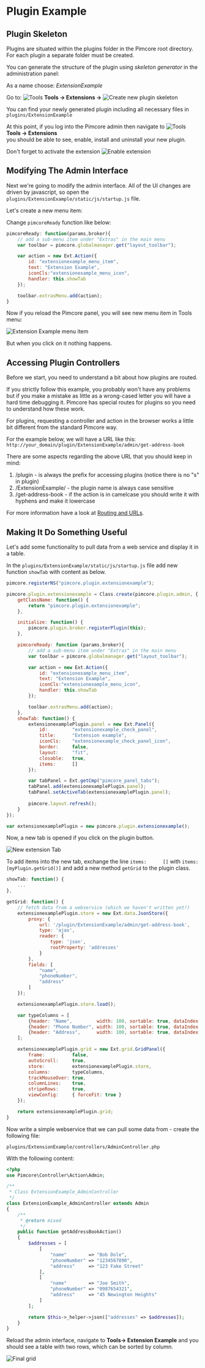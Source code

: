 # Plugin Example

## Plugin Skeleton

Plugins are situated within the plugins folder in the Pimcore root directory. For each plugin a separate folder must be created.

You can generate the structure of the plugin using *skeleton generator* in the administration panel:

As a name choose: *ExtensionExample*

<div class="inline-imgs">

[comment]: #TODOinlineimgs

Go to: ![Tools](../../img/Icon_tools.png)  **Tools -> Extensions ->** ![Create new plugin skeleton](../../img/Icon_Create_new_plugin_skeleton.png)

You can find your newly generated plugin including all necessary files in `plugins/ExtensionExample`

At this point, if you log into the Pimcore admin then navigate to ![Tools](../../img/Icon_tools.png)**Tools -> Extensions**  
you should be able to see, enable, install and uninstall your new plugin.

Don't forget to activate the extension ![Enable extension](../../img/Extensions_enable.png)

</div>

## Modifying The Admin Interface
Next we're going to modify the admin interface. 
All of the UI changes are driven by javascript, so open the `plugins/ExtensionExample/static/js/startup.js` file.

Let's create a new menu item:

Change `pimcoreReady` function like below:

```javascript
pimcoreReady: function(params,broker){
    // add a sub-menu item under "Extras" in the main menu
    var toolbar = pimcore.globalmanager.get("layout_toolbar");

    var action = new Ext.Action({
        id: "extensionexample_menu_item",
        text: "Extension Example",
        iconCls:"extensionexample_menu_icon",
        handler: this.showTab
    });

    toolbar.extrasMenu.add(action);
}
```

Now if you reload the Pimcore panel, you will see new menu item in Tools menu:

![Extension Example menu item](../../img/Extensions_new_menu_item.png)

But when you click on it nothing happens. 


## Accessing Plugin Controllers
Before we start, you need to understand a bit about how plugins are routed.

If you strictly follow this example, you probably won't have any problems but if you make a mistake as little as a 
wrong-cased letter you will have a hard time debugging it. Pimcore has special routes for plugins so you need to understand 
how these work. 

For plugins, requesting a controller and action in the browser works a little bit different from the standard Pimcore way. 

For the example below, we will have a URL like this: `http://your_domain/plugin/ExtensionExample/admin/get-address-book`

There are some aspects regarding the above URL that you should keep in mind:
1. /plugin - is always the prefix for accessing plugins (notice there is no "s" in plugin)
2. /ExtensionExample/ - the plugin name is always case sensitive
3. /get-address-book - if the action is in camelcase you should write it with hyphens and make it lowercase

For more information have a look at [Routing and URLs](../../02_MVC/04_Routing_and_URLs/README.md).

## Making It Do Something Useful
Let's add some functionality to pull data from a web service and display it in a table.

In the `plugins/ExtensionExample/static/js/startup.js` file add new function `showTab` with content as below. 

```javascript
pimcore.registerNS("pimcore.plugin.extensionexample");

pimcore.plugin.extensionexample = Class.create(pimcore.plugin.admin, {
    getClassName: function() {
        return "pimcore.plugin.extensionexample";
    },

    initialize: function() {
        pimcore.plugin.broker.registerPlugin(this);
    },

    pimcoreReady: function (params,broker){
        // add a sub-menu item under "Extras" in the main menu
        var toolbar = pimcore.globalmanager.get("layout_toolbar");

        var action = new Ext.Action({
            id: "extensionexample_menu_item",
            text: "Extension Example",
            iconCls:"extensionexample_menu_icon",
            handler: this.showTab
        });

        toolbar.extrasMenu.add(action);
    },
    showTab: function() {
        extensionexamplePlugin.panel = new Ext.Panel({
            id:         "extensionexample_check_panel",
            title:      "Extension example",
            iconCls:    "extensionexample_check_panel_icon",
            border:     false,
            layout:     "fit",
            closable:   true,
            items:      []
        });

        var tabPanel = Ext.getCmp("pimcore_panel_tabs");
        tabPanel.add(extensionexamplePlugin.panel);
        tabPanel.setActiveTab(extensionexamplePlugin.panel);
        
        pimcore.layout.refresh();
    }
});

var extensionexamplePlugin = new pimcore.plugin.extensionexample();
```

Now, a new tab is opened if you click on the plugin button.

![New extension Tab](../../img/Extensions_new_tab.png)


To add items into the new tab, exchange the line `items:      []` with `items:      [myPlugin.getGrid()]` and 
add a new method `getGrid` to the plugin class. 

```javascript
showTab: function() {
    ...
},

getGrid: function() {
    // fetch data from a webservice (which we haven't written yet!)
    extensionexamplePlugin.store = new Ext.data.JsonStore({
        proxy: {
            url: '/plugin/ExtensionExample/admin/get-address-book',
            type: 'ajax',
            reader: {
                type: 'json',
                rootProperty: 'addresses'
            }
        },
        fields: [
            "name",
            "phoneNumber",
            "address"
        ]
    });

    extensionexamplePlugin.store.load();

    var typeColumns = [
        {header: "Name",         width: 100, sortable: true, dataIndex: 'name'},
        {header: "Phone Number", width: 100, sortable: true, dataIndex: 'phoneNumber'},
        {header: "Address",      width: 100, sortable: true, dataIndex: 'address'}
    ];

    extensionexamplePlugin.grid = new Ext.grid.GridPanel({
        frame:          false,
        autoScroll:     true,
        store:          extensionexamplePlugin.store,
        columns:        typeColumns,
        trackMouseOver: true,
        columnLines:    true,
        stripeRows:     true,
        viewConfig:     { forceFit: true }
    });

    return extensionexamplePlugin.grid;
}
```

Now write a simple webservice that we can pull some data from - create the following file: 

`plugins/ExtensionExample/controllers/AdminController.php`

With the following content:

```php
<?php
use Pimcore\Controller\Action\Admin;

/**
 * Class ExtensionExample_AdminController
 */
class ExtensionExample_AdminController extends Admin
{
    /**
     * @return mixed
     */
    public function getAddressBookAction()
    {
        $addresses = [
            [
                "name"        => "Bob Dole",
                "phoneNumber" => "1234567890",
                "address"     => "123 Fake Street"
            ],
            [
                "name"        => "Joe Smith",
                "phoneNumber" => "0987654321",
                "address"     => "45 Newington Heights"
            ]
        ];

        return $this->_helper->json(["addresses" => $addresses]);
    }
}
```

Reload the admin interface, navigate to **Tools-> Extension Example**  and you should see a table with two rows, which 
can be sorted by column.

![Final grid](../../img/Extensions_final_grid.png)